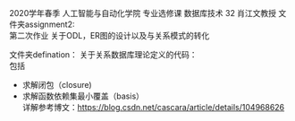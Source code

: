 2020学年春季
人工智能与自动化学院
专业选修课 数据库技术 32 肖江文教授 
文件夹assignment2:  
第二次作业 
关于ODL，ER图的设计以及与关系模式的转化


文件夹defination：
关于关系数据库理论定义的代码：  
包括
- 求解闭包（closure)
- 求解函数依赖集最小覆盖（basis）   
详解参考博文：https://blog.csdn.net/cascara/article/details/104968626
